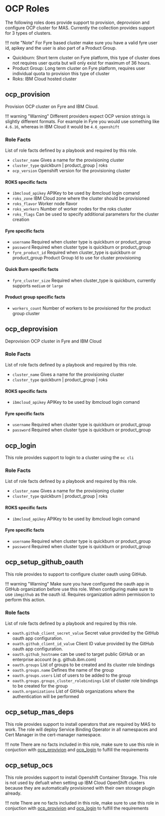 # OCP Roles
The following roles does provide support to provision, deprovision and configure OCP cluster for MAS. Currently the collection provides support for 3 types of clusters.

!!! note "Note"
    For Fyre based cluster make sure you have a valid fyre user id, apikey and the user is also part of a Product Group.

- Quickburn: Short term cluster on Fyre platform, this type of cluster does not requires user quota but will only exist for maximum of 36 hours.
- Product Group: Long term cluster on Fyre platform, requires user individual quota to provision this type of cluster
- Roks: IBM Cloud hosted cluster

## ocp_provision
Provision OCP cluster on Fyre and IBM Cloud.

!!! warning "Warning"
    Different providers expect OCP version strings is slightly different formats.  For example in Fyre you would use something like `4.6.16`, whereas in IBM Cloud it would be `4.6_openshift`

### Role Facts
List of role facts defined by a playbook and required by this role.

- `cluster_name` Gives a name for the provisioning cluster
- `cluster_type` quickburn | product_group | roks
- `ocp_version` Openshift version for the provisioning cluster

#### ROKS specific facts
- `ibmcloud_apikey` APIKey to be used by ibmcloud login comand
- `roks_zone` IBM Cloud zone where the cluster should be provisioned
- `roks_flavor` Worker node flavor
- `roks_workers` Number of worker nodes for the roks cluster
- `roks_flags` Can be used to specify additional parameters for the cluster creation

#### Fyre specific facts
- `username` Required when cluster type is quickburn or product_group
- `password` Required when cluster type is quickburn or product_group
- `fyre_product_id` Required when cluster_type is quickburn or product_group Product Group Id to use for cluster provisioning

#### Quick Burn specific facts
- `fyre_cluster_size` Required when cluster_type is quickburn, currently supports `medium` or `large`

#### Product group specific facts
- `workers_count` Number of workers to be provisioned for the product group cluster


## ocp_deprovision
Deprovision OCP cluster in Fyre and IBM Cloud

### Role Facts
List of role facts defined by a playbook and required by this role.

- `cluster_name` Gives a name for the provisioning cluster
- `cluster_type` quickburn | product_group | roks

#### ROKS specific facts
- `ibmcloud_apikey` APIKey to be used by ibmcloud login comand

#### Fyre specific facts
- `username` Required when cluster type is quickburn or product_group
- `password` Required when cluster type is quickburn or product_group


## ocp_login
This role provides support to login to a cluster using the `oc cli`

### Role Facts
List of role facts defined by a playbook and required by this role.

- `cluster_name` Gives a name for the provisioning cluster
- `cluster_type` quickburn | product_group | roks

#### ROKS specific facts
- `ibmcloud_apikey` APIKey to be used by ibmcloud login comand

#### Fyre specific facts
- `username` Required when cluster type is quickburn or product_group
- `password` Required when cluster type is quickburn or product_group


## ocp_setup_github_oauth
This role provides to support to configure cluster oauth using GitHub.

!!! warning "Warning"
    Make sure you have configured the oauth app in GitHub organization before use this role. When configuring make sure to use `ibmgithub` as the oauth id. Requires organization admin permission to perform this action.

### Role facts
List of role facts defined by a playbook and required by this role.

- `oauth.github_client_secret_value` Secret value provided by the GitHub oauth app configuration.
- `ouath.github_client_id_value` Client ID value provided by the GitHub oauth app configuration.
- `oauth.github_hostname` can be used to target public GitHub or an enterprise account (e.g. github.ibm.com)
- `oauth.groups` List of groups to be created and its cluster role bindings
- `oauth.groups.name` Defines the name of the group
- `oauth.groups.users` List of users to be added to the group
- `oauth.groups.groups_cluster_rolebindings` List of cluster role bindings to be created for the group
- `oauth.organizations` List of GitHub organizations where the authentication will be performed


## ocp_setup_mas_deps
This role provides support to install operators that are required by MAS to work. The role will deploy Service Binding Operator in all namespaces and Cert Manager in the cert-manager namespace.

!!! note
    There are no facts included in this role, make sure to use this role in conjuction with [ocp_provivion](#ocp_provision) and [ocp_login](#ocp_login) to fulfill the requirements


## ocp_setup_ocs
This role provides support to install Openshift Container Storage. This role is not used by defualt when setting up IBM Cloud OpenShift clusters because they are automatically provisioned with their own storage plugin already.

!!! note
    There are no facts included in this role, make sure to use this role in conjuction with [ocp_provivion](#ocp_provision) and [ocp_login](#ocp_login) to fulfill the requirements
